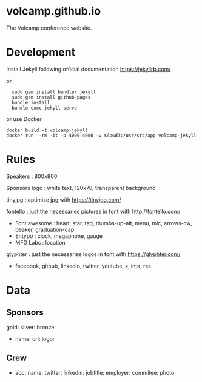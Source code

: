 # volcamp.github.io

The Volcamp conference website.

# Development

Install Jekyll following official documentation https://jekyllrb.com/

or 

```quick start
  sudo gem install bundler jekyll
  sudo gem install github-pages
  bundle install
  bundle exec jekyll serve
```

or use Docker

```
docker build -t volcamp-jekyll .
docker run --rm -it -p 4000:4000 -v $(pwd):/usr/src/app volcamp-jekyll
```

# Rules

Speakers : 800x800

Sponsors logo : white text, 120x70, transparent background

tinyjpg : optimize jpg with https://tinyjpg.com/

fontello : just the necessaries pictures in font with http://fontello.com/
- Font awesome : heart, star, tag, thumbs-up-alt, menu, mic, arrows-cw, beaker, graduation-cap
- Entypo : clock, megaphone, gauge
- MFG Labs : location

glyphter : just the necessaries logos in font with https://glyphter.com/
- facebook, github, linkedin, twitter, youtube, x, inta, rss

# Data

## Sponsors 
gold:
silver:
bronze:
  - name: 
    url: 
    logo: 

## Crew
- abc:
  name: 
  twitter: 
  linkedin: 
  jobtitle:
  employer: 
  commitee: 
  photo: 

